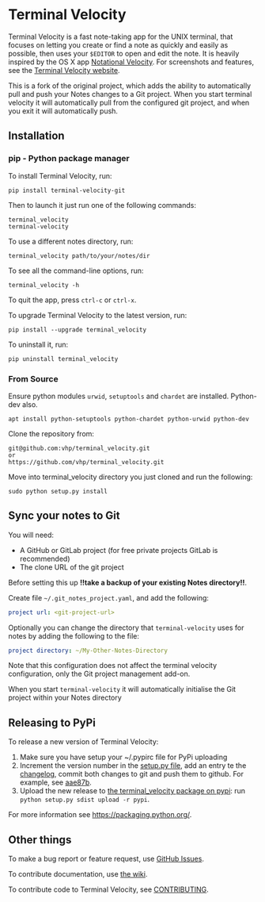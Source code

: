 # Terminal Velocity

Terminal Velocity is a fast note-taking app for the UNIX terminal, that
focuses on letting you create or find a note as quickly and easily as
possible, then uses your `$EDITOR` to open and edit the note. It is
heavily inspired by the OS X app [Notational
Velocity](http://notational.net/). For screenshots and features, see the
[Terminal Velocity website](http://vhp.github.com/terminal_velocity).

This is a fork of the original project, which adds the ability to
automatically pull and push your Notes changes to a Git project.
When you start terminal velocity it will automatically pull from the
configured git project, and when you exit it will automatically push.

## Installation

### pip - Python package manager
To install Terminal Velocity, run:

    pip install terminal-velocity-git

Then to launch it just run one of the following commands:

    terminal_velocity
    terminal-velocity

To use a different notes directory, run:

    terminal_velocity path/to/your/notes/dir

To see all the command-line options, run:

    terminal_velocity -h

To quit the app, press `ctrl-c` or `ctrl-x`.

To upgrade Terminal Velocity to the latest version, run:

    pip install --upgrade terminal_velocity

To uninstall it, run:

    pip uninstall terminal_velocity

### From Source

Ensure python modules `urwid`, `setuptools`  and `chardet` are installed. Python-dev also.

```
apt install python-setuptools python-chardet python-urwid python-dev
```

Clone the repository from:

    git@github.com:vhp/terminal_velocity.git
    or
    https://github.com/vhp/terminal_velocity.git

Move into terminal_velocity directory you just cloned and run the following:

    sudo python setup.py install

## Sync your notes to Git

You will need:

* A GitHub or GitLab project (for free private projects GitLab is recommended)
* The clone URL of the git project

Before setting this up **!!take a backup of your existing Notes directory!!**.

Create file `~/.git_notes_project.yaml`, and add the following:

```yaml
project url: <git-project-url>
```

Optionally you can change the directory that `terminal-velocity` uses for notes
by adding the following to the file:

```yaml
project directory: ~/My-Other-Notes-Directory
```

Note that this configuration does not affect the terminal velocity configuration,
only the Git project management add-on.

When you start `terminal-velocity` it will automatically initialise the Git project
within your Notes directory

## Releasing to PyPi

To release a new version of Terminal Velocity:

1.  Make sure you have setup your \~/.pypirc file for PyPi uploading
2.  Increment the version number in the [setup.py file](setup.py), add
    an entry te the [changelog](CHANGELOG.txt), commit both changes to
    git and push them to github. For example, see
    [aae87b](https://github.com/seanh/terminal_velocity/commit/aae87bcc50f88037b8fc76c78c0da2086c5e89ae).
3.  Upload the new release to [the terminal\_velocity package on
    pypi](https://pypi.python.org/pypi/terminal_velocity): run
    `python setup.py sdist upload -r pypi`.

For more information see <https://packaging.python.org/>.

## Other things
To make a bug report or feature request, use [GitHub
Issues](https://github.com/vhp/terminal_velocity/issues).

To contribute documentation, use [the
wiki](https://github.com/vhp/terminal_velocity/wiki).

To contribute code to Terminal Velocity, see
[CONTRIBUTING](https://github.com/vhp/terminal_velocity/blob/master/CONTRIBUTING.md#contributing-to-terminal-velocity).


